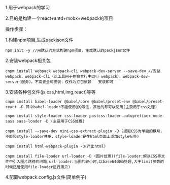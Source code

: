1.用于webpack的学习

2.目的是构建一个react+antd+mobx+webpack的项目


操作步骤：

1.构建npm项目,生成packjson文件

    npm init -y //用默认的方式构建npm项目，生成默认的packjson文件

2.安装webpack相关包

    cnpm install webpack webpack-cli webpack-dev-server --save-dev //安装webpack，webpack-cli（此工具用于在命令行中运行 webpack），webpack-dev-server(服务)。不需要全局安装，仅作为打包依赖   安装即可

3.安装各种包文件(js,css,html,img,react)等等 

    cnpm install babel-loader @babel/core @babel/preset-env @babel/preset-react -D 其中babel-loader不能使用@的写法，其他的都可以使用(主要用于css处理)

    cnpm install style-loader css-loader postcss-loader autoprefixer node-sass sass-loader -D (主要用于CSS处理)

    cnpm install --save-dev mini-css-extract-plugin -D (提取CSS为单独的模块，不能和style-loader共用，style-loader是在html页面上添加style标签)

    cnpm install html-webpack-plugin -D(产出html)
    
    cnpm install file-loader url-loader -D (图片处理)(file-loader:解决CSS等文件中引入图片路径的问题,url-loader:当图片较小时,以base64编码处理,大于limit参数的时候还是使用file-loader进行拷贝)

4.配置webpack.config.js文件(简单例子)


